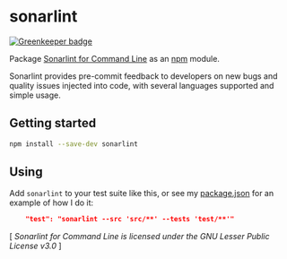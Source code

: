 # sonarlint

[![Greenkeeper badge](https://badges.greenkeeper.io/adam-moss/sonarlint.svg)](https://greenkeeper.io/)

Package [Sonarlint for Command Line](http://www.sonarlint.org/commandline/index.html) as an [npm](https://npmjs.com) module.

Sonarlint provides pre-commit feedback to developers on new bugs and quality issues injected into code, with several languages supported and simple usage.

## Getting started

```sh
npm install --save-dev sonarlint
```

## Using

Add `sonarlint` to your test suite like this, or see my [package.json](package.json) for an example of how I do it:

```json
    "test": "sonarlint --src 'src/**' --tests 'test/**'"
```
[ _Sonarlint for Command Line is licensed under the GNU Lesser Public License v3.0_ ]
